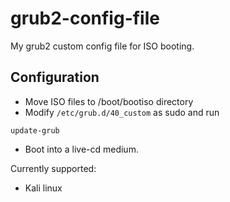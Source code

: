# grub2-config-file

My grub2 custom config file for ISO booting.

## Configuration

- Move ISO files to /boot/bootiso directory
- Modify `/etc/grub.d/40_custom` as sudo and run 

```shell 
update-grub
```

- Boot into a live-cd medium. 

Currently supported:
- Kali linux
